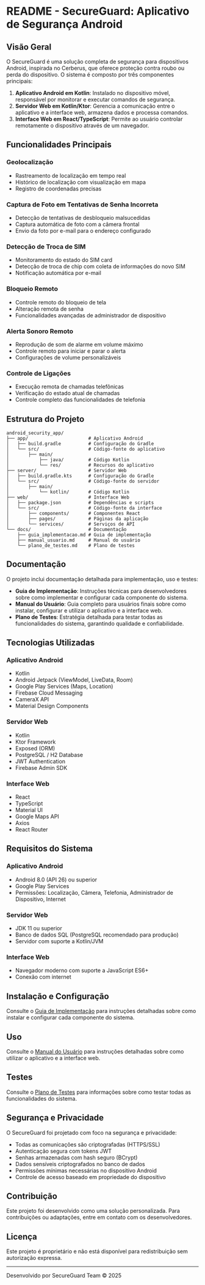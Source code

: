 # README - SecureGuard: Aplicativo de Segurança Android

## Visão Geral

O SecureGuard é uma solução completa de segurança para dispositivos Android, inspirada no Cerberus, que oferece proteção contra roubo ou perda do dispositivo. O sistema é composto por três componentes principais:

1. **Aplicativo Android em Kotlin**: Instalado no dispositivo móvel, responsável por monitorar e executar comandos de segurança.
2. **Servidor Web em Kotlin/Ktor**: Gerencia a comunicação entre o aplicativo e a interface web, armazena dados e processa comandos.
3. **Interface Web em React/TypeScript**: Permite ao usuário controlar remotamente o dispositivo através de um navegador.

## Funcionalidades Principais

### Geolocalização
- Rastreamento de localização em tempo real
- Histórico de localização com visualização em mapa
- Registro de coordenadas precisas

### Captura de Foto em Tentativas de Senha Incorreta
- Detecção de tentativas de desbloqueio malsucedidas
- Captura automática de foto com a câmera frontal
- Envio da foto por e-mail para o endereço configurado

### Detecção de Troca de SIM
- Monitoramento do estado do SIM card
- Detecção de troca de chip com coleta de informações do novo SIM
- Notificação automática por e-mail

### Bloqueio Remoto
- Controle remoto do bloqueio de tela
- Alteração remota de senha
- Funcionalidades avançadas de administrador de dispositivo

### Alerta Sonoro Remoto
- Reprodução de som de alarme em volume máximo
- Controle remoto para iniciar e parar o alerta
- Configurações de volume personalizáveis

### Controle de Ligações
- Execução remota de chamadas telefônicas
- Verificação do estado atual de chamadas
- Controle completo das funcionalidades de telefonia

## Estrutura do Projeto

```
android_security_app/
├── app/                      # Aplicativo Android
│   ├── build.gradle          # Configuração do Gradle
│   └── src/                  # Código-fonte do aplicativo
│       ├── main/
│           ├── java/         # Código Kotlin
│           └── res/          # Recursos do aplicativo
├── server/                   # Servidor Web
│   ├── build.gradle.kts      # Configuração do Gradle
│   └── src/                  # Código-fonte do servidor
│       ├── main/
│           └── kotlin/       # Código Kotlin
├── web/                      # Interface Web
│   ├── package.json          # Dependências e scripts
│   └── src/                  # Código-fonte da interface
│       ├── components/       # Componentes React
│       ├── pages/            # Páginas da aplicação
│       └── services/         # Serviços de API
└── docs/                     # Documentação
    ├── guia_implementacao.md # Guia de implementação
    ├── manual_usuario.md     # Manual do usuário
    └── plano_de_testes.md    # Plano de testes
```

## Documentação

O projeto inclui documentação detalhada para implementação, uso e testes:

- **Guia de Implementação**: Instruções técnicas para desenvolvedores sobre como implementar e configurar cada componente do sistema.
- **Manual do Usuário**: Guia completo para usuários finais sobre como instalar, configurar e utilizar o aplicativo e a interface web.
- **Plano de Testes**: Estratégia detalhada para testar todas as funcionalidades do sistema, garantindo qualidade e confiabilidade.

## Tecnologias Utilizadas

### Aplicativo Android
- Kotlin
- Android Jetpack (ViewModel, LiveData, Room)
- Google Play Services (Maps, Location)
- Firebase Cloud Messaging
- CameraX API
- Material Design Components

### Servidor Web
- Kotlin
- Ktor Framework
- Exposed (ORM)
- PostgreSQL / H2 Database
- JWT Authentication
- Firebase Admin SDK

### Interface Web
- React
- TypeScript
- Material UI
- Google Maps API
- Axios
- React Router

## Requisitos do Sistema

### Aplicativo Android
- Android 8.0 (API 26) ou superior
- Google Play Services
- Permissões: Localização, Câmera, Telefonia, Administrador de Dispositivo, Internet

### Servidor Web
- JDK 11 ou superior
- Banco de dados SQL (PostgreSQL recomendado para produção)
- Servidor com suporte a Kotlin/JVM

### Interface Web
- Navegador moderno com suporte a JavaScript ES6+
- Conexão com internet

## Instalação e Configuração

Consulte o [Guia de Implementação](docs/guia_implementacao.md) para instruções detalhadas sobre como instalar e configurar cada componente do sistema.

## Uso

Consulte o [Manual do Usuário](docs/manual_usuario.md) para instruções detalhadas sobre como utilizar o aplicativo e a interface web.

## Testes

Consulte o [Plano de Testes](docs/plano_de_testes.md) para informações sobre como testar todas as funcionalidades do sistema.

## Segurança e Privacidade

O SecureGuard foi projetado com foco na segurança e privacidade:

- Todas as comunicações são criptografadas (HTTPS/SSL)
- Autenticação segura com tokens JWT
- Senhas armazenadas com hash seguro (BCrypt)
- Dados sensíveis criptografados no banco de dados
- Permissões mínimas necessárias no dispositivo Android
- Controle de acesso baseado em propriedade do dispositivo

## Contribuição

Este projeto foi desenvolvido como uma solução personalizada. Para contribuições ou adaptações, entre em contato com os desenvolvedores.

## Licença

Este projeto é proprietário e não está disponível para redistribuição sem autorização expressa.

---

Desenvolvido por SecureGuard Team © 2025
